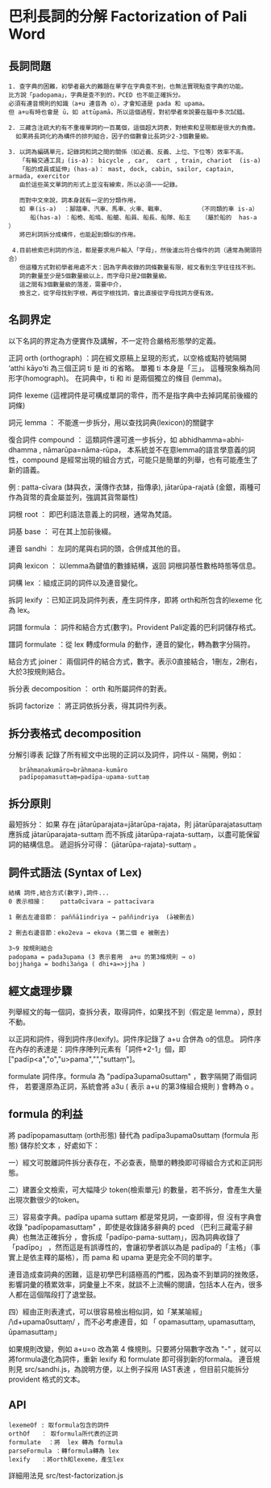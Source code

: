 # 巴利長詞的分解 Factorization of Pali Word

## 長詞問題
    1. 查字典的困難，初學者最大的難題在單字在字典查不到，也無法實現點查字典的功能。
    比方說「padopama」，字典是查不到的，PCED 也不能正確拆分。
    必須有連音規則的知識（a+u 連音為 o），才會知道是 pada 和 upama。 
    但 a+u有時也會是 ū，如 attūpamā，所以這個過程，對初學者來說要在腦中多次試錯。

    2. 三藏含注疏大約有不重複單詞約一百萬個，這個超大詞表，對檢索和呈現都是很大的負擔。
      如果將長詞化約為構件的排列組合，因子的個數會比長詞少2-3個數量級。

    3. 以詞為編碼單元，記錄詞和詞之間的關係（如近義、反義、上位、下位等）效率不高。
       「有輪交通工具」(is-a)： bicycle , car,  cart , train, chariot  (is-a)
       「船的成員或延伸」(has-a)： mast, dock, cabin, sailor, captain, armada, exercitor 
       由於這些英文單詞的形式上並沒有線索，所以必須一一記錄。
       
       而對中文來說，詞本身就有一定的分類作用，
       如 車(is-a)  ：腳踏車、汽車、馬車、火車、戰車、         （不同類的車 is-a）
          船(has-a) ：船桅、船塢、船艙、船員、船長、船隊、船主   （屬於船的  has-a ）
       將巴利詞拆分成構件，也能起到類似的作用。

     4.目前檢索巴利詞的作法，都是要求用戶輸入「字母」，然後濾出符合條件的詞（通常為開頭符合）
       但這種方式對初學者用處不大：因為字典收錄的詞條數量有限，經文看到生字往往找不到。
       詞的數量至少是5個數量級以上，而字母只是2個數量級。
       這之間有3個數量級的落差，需要中介，
       換言之，從字母找到字根，再從字根找詞，會比直接從字母找詞方便有效。
       

## 名詞界定 

以下名詞的界定為方便實作及講解，不一定符合嚴格形態學的定義。

   正詞 orth (orthograph) ：詞在經文原稿上呈現的形式，以空格或點符號隔開  ‘atthi kāyo’ti 為三個正詞
   ti 是 iti 的省略。 單獨 ti 本身是「三」。 這種現象稱為同形字(homograph)。 在詞典中，ti 和 iti 是兩個獨立的條目 (lemma)。


   詞件        lexeme  (這裡詞件是可構成單詞的零件，而不是指字典中去掉詞尾前後綴的詞條)

   詞元     lemma   ： 不能進一步拆分，用以查找詞典(lexicon)的關鍵字

   復合詞件  compound ： 這類詞件還可進一步拆分，如 abhidhamma=abhi-dhamma , nāmarūpa=nāma-rūpa，
本系統並不在意lemma的語言學意義的詞性，compound 是經常出現的組合方式，可能只是簡單的列舉，也有可能產生了新的語義。
               
   例 : patta-cīvara (缽與衣，漢傳作衣缽，指傳承),  jātarūpa-rajatā (金銀，兩種可作為貨幣的貴金屬並列，強調其貨幣屬性)

   詞根   root    ： 即巴利語法意義上的詞根，通常為梵語。

   詞基   base    ： 可在其上加前後綴。

   連音   sandhi  ： 左詞的尾與右詞的頭，合併成其他的音。

   詞典   lexicon ： 以lemma為鍵值的數據結構，返回 詞根詞基性數格時態等信息。

   詞構  lex      ：組成正詞的詞件以及連音變化。

   拆詞   lexify   ：已知正詞及詞件列表，產生詞件序，即將 orth和所包含的lexeme 化為 lex。
   
   詞譜   formula  ： 詞件和結合方式(數字)。Provident Pali定義的巴利詞儲存格式。

   譜詞 formulate ：從 lex 轉成formula 的動作，連音的變化，轉為數字分隔符。
   
   結合方式 joiner： 兩個詞件的結合方式，數字。表示0直接結合，1刪左，2刪右，大於3按規則結合。
  
   拆分表 decomposition ： orth 和所屬詞件的對表。
   
   拆詞   factorize ： 將正詞依拆分表，得其詞件列表。
   
   
## 拆分表格式 decomposition
   分解引導表 記錄了所有經文中出現的正詞以及詞件，詞件以 - 隔開，例如：

       brāhmaṇakumāro=brāhmaṇa-kumāro
       padīpopamasuttaṃ=padīpa-upama-suttaṃ

## 拆分原則
   最短拆分：
  如果 存在 jātarūparajata=jātarūpa-rajata，則  jātarūparajatasuttaṃ 應拆成 jātarūparajata-suttaṃ 而不拆成 jātarūpa-rajata-suttaṃ，以盡可能保留詞的結構信息。
  遞迴拆分可得： (jātarūpa-rajata)-suttaṃ 。

## 詞件式語法 (Syntax of Lex)

    結構 詞件,結合方式(數字),詞件...
    0 表示相接：    patta0cīvara → pattacīvara 
    
    1 刪去左邊音節： paññā1indriya → paññindriya  (ā被刪去)
    
    2 刪去右邊音節：eko2eva → ekova (第二個 e 被刪去)
    
    3~9 按規則結合
    padopama = pada3upama (3 表示套用  a+u 的第3條規則 → o)
    bojjhaṅga = bodhi3aṅga ( dhi+a=>jjha )

## 經文處理步驟
列舉經文的每一個詞，查拆分表，取得詞件，如果找不到（假定是 lemma），原封不動。

以正詞和詞件，得到詞件序(lexify)。詞件序記錄了 a+u 合併為 o的信息。
詞件序在內存的表達是：詞件序陣列元素有「詞件*2-1」個，即    ["padīp<a","o","u>pama","","suttaṃ"]。

formulate 詞件序。formula 為  "padīpa3upama0suttaṃ" ，數字隔開了兩個詞件， 若要還原為正詞，系統會將 a3u ( 表示 a+u  的第3條組合規則 ) 會轉為 o 。

## formula 的利益
將 padīpopamasuttaṃ (orth形態) 替代為 padīpa3upama0suttaṃ (formula 形態) 儲存於文本 ，好處如下：

一）經文可脫離詞件拆分表存在，不必查表，簡單的轉換即可得組合方式和正詞形態。

二）建置全文檢索，可大幅降少 token(檢索單元) 的數量，若不拆分，會產生大量出現次數很少的token。

三）容易查字典。padīpa upama suttaṃ 都是常見詞，一查即得，但 沒有字典會收錄 "padīpopamasuttaṃ" ，即使是收錄諸多辭典的 pced （巴利三藏電子辭典）也無法正確拆分 ，會拆成「padīpo-pama-suttaṃ」，因為詞典收錄了「padīpo」  ，然而這是有誤導性的，會讓初學者誤以為是 padīpa的「主格」（事實上是依主釋的屬格），而  pama 和 upama 更是完全不同的單字。

連音造成查詞典的困難，這是初學巴利語極高的門檻，因為查不到單詞的挫敗感，影響詞彙的積累效率，詞彙量上不來，就談不上流暢的閱讀，包括本人在內，很多人都在這個階段打了退堂鼓。

四）經由正則表達式，可以很容易檢出相似詞，如「某某喻經」 /\d+upama0suttaṃ/ ，而不必考慮連音，如 「 opamasuttaṃ, upamasuttaṃ, ūpamasuttaṃ」

如果規則改變，例如 a+u=o 改為第 4 條規則。只要將分隔數字改為 "-" ，就可以將formula退化為詞件，重新 lexify 和 formulate 即可得到新的formala。
連音規則見 src/sandhi.js，為說明方便，以上例子採用 IAST表達 ，但目前只能拆分provident 格式的文本。
 
## API 

    lexemeOf : 取formula包含的詞件
    orthOf   ： 取formula所代表的正詞
    formulate  ：將  lex 轉為 formula
    parseFormula ：轉formula轉為 lex
    lexify   ：將orth和lexeme，產生lex
    
 詳細用法見 src/test-factorization.js